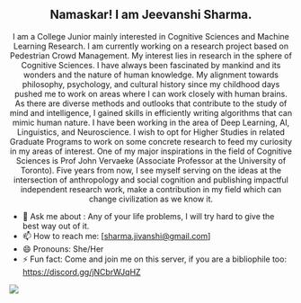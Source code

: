 <h2 align='center'> Namaskar! I am Jeevanshi Sharma. </h2> 

<!--
**Femme-js/Femme-js** is a ✨ _special_ ✨ repository because its `README.md` (this file) appears on your GitHub profile.
-->
<p align = 'center'>
  I am a College Junior mainly interested in Cognitive Sciences and Machine Learning Research. I am currently working on a research project based on Pedestrian Crowd Management.
  My interest lies in research in the sphere of Cognitive Sciences. I have always been fascinated by mankind and its wonders and the nature of human knowledge. My alignment towards philosophy, psychology, and cultural history since my childhood days pushed me to work on areas where I can work closely with human brains. As there are diverse methods and outlooks that contribute to the study of mind and intelligence, I gained skills in efficiently writing algorithms that can mimic human nature. I have been working in the area of Deep Learning, AI, Linguistics, and Neuroscience. I wish to opt for Higher Studies in related Graduate Programs to work on some concrete research to feed my curiosity in my areas of interest. One of my major inspirations in the field of Cognitive Sciences is Prof John Vervaeke (Associate Professor at the University of Toronto). Five years from now, I see myself serving on the ideas at the intersection of anthropology and social cognition and publishing impactful independent research work, make a contribution in my field which can change civilization as we know it.
 

</p>
  



- 💬 Ask me about : Any of your life problems, I will try hard to give the best way out of it. 
- 📫 How to reach me: [sharma.jivanshi@gmail.com]
- 😄 Pronouns: She/Her
- ⚡ Fun fact: Come and join me on this server, if you are a bibliophile too: https://discord.gg/jNCbrWJqHZ


<img align="center" src="https://github-readme-stats.vercel.app/api/?username=femme-js&theme=radical" />

